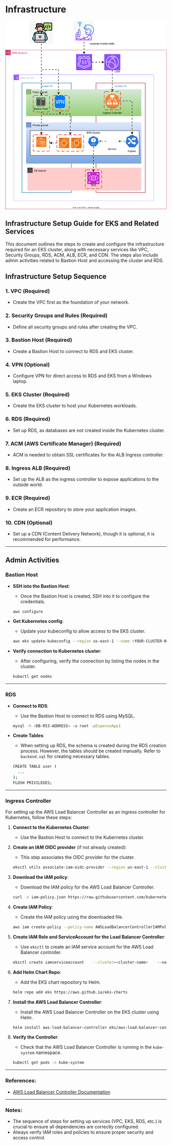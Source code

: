 # Infrastructure

![alt text](eks-infra.svg)


## Infrastructure Setup Guide for EKS and Related Services

This document outlines the steps to create and configure the infrastructure required for an EKS cluster, along with necessary services like VPC, Security Groups, RDS, ACM, ALB, ECR, and CDN. The steps also include admin activities related to Bastion Host and accessing the cluster and RDS.

## Infrastructure Setup Sequence

### 1. **VPC** (Required)
   - Create the VPC first as the foundation of your network.
  
### 2. **Security Groups and Rules** (Required)
   - Define all security groups and rules after creating the VPC.

### 3. **Bastion Host** (Required)
   - Create a Bastion Host to connect to RDS and EKS cluster.

### 4. **VPN** (Optional)
   - Configure VPN for direct access to RDS and EKS from a Windows laptop.

### 5. **EKS Cluster** (Required)
   - Create the EKS cluster to host your Kubernetes workloads.

### 6. **RDS** (Required)
   - Set up RDS, as databases are not created inside the Kubernetes cluster.

### 7. **ACM (AWS Certificate Manager)** (Required)
   - ACM is needed to obtain SSL certificates for the ALB Ingress controller.

### 8. **Ingress ALB** (Required)
   - Set up the ALB as the ingress controller to expose applications to the outside world.

### 9. **ECR** (Required)
   - Create an ECR repository to store your application images.

### 10. **CDN** (Optional)
   - Set up a CDN (Content Delivery Network), though it is optional, it is recommended for performance.

---

## Admin Activities

### **Bastion Host**
- **SSH into the Bastion Host**:
  - Once the Bastion Host is created, SSH into it to configure the credentials.

  ```bash
  aws configure
  ```

- **Get Kubernetes config**:
  - Update your kubeconfig to allow access to the EKS cluster.

  ```bash
  aws eks update-kubeconfig --region us-east-1 --name <YOUR-CLUSTER-NAME>
  ```

- **Verify connection to Kubernetes cluster**:
  - After configuring, verify the connection by listing the nodes in the cluster.

  ```bash
  kubectl get nodes
  ```

---

### **RDS**

- **Connect to RDS**:
  - Use the Bastion Host to connect to RDS using MySQL.

  ```bash
  mysql -h <DB-R53-ADDRESS> -u root -pExpenseApp1
  ```

- **Create Tables**:
  - When setting up RDS, the schema is created during the RDS creation process. However, the tables should be created manually. Refer to `backend.sql` for creating necessary tables.

  ```bash
  CREATE TABLE user (
    ...
  );
  FLUSH PRIVILEGES;
  ```

---

### **Ingress Controller**

For setting up the AWS Load Balancer Controller as an ingress controller for Kubernetes, follow these steps:

1. **Connect to the Kubernetes Cluster**:
   - Use the Bastion Host to connect to the Kubernetes cluster.

2. **Create an IAM OIDC provider** (if not already created):
   - This step associates the OIDC provider for the cluster.

   ```bash
   eksctl utils associate-iam-oidc-provider --region us-east-1 --cluster <your-cluster-name> --approve
   ```

3. **Download the IAM policy**:
   - Download the IAM policy for the AWS Load Balancer Controller.

   ```bash
   curl -o iam-policy.json https://raw.githubusercontent.com/kubernetes-sigs/aws-load-balancer-controller/v2.8.1/docs/install/iam_policy.json
   ```

4. **Create IAM Policy**:
   - Create the IAM policy using the downloaded file.

   ```bash
   aws iam create-policy --policy-name AWSLoadBalancerControllerIAMPolicy --policy-document file://iam-policy.json
   ```

5. **Create IAM Role and ServiceAccount for the Load Balancer Controller**:
   - Use `eksctl` to create an IAM service account for the AWS Load Balancer controller.

   ```bash
   eksctl create iamserviceaccount    --cluster=<cluster-name>    --namespace=kube-system    --name=aws-load-balancer-controller    --attach-policy-arn=arn:aws:iam::<AWS_ACCOUNT_ID>:policy/AWSLoadBalancerControllerIAMPolicy    --override-existing-serviceaccounts    --approve
   ```

6. **Add Helm Chart Repo**:
   - Add the EKS chart repository to Helm.

   ```bash
   helm repo add eks https://aws.github.io/eks-charts
   ```

7. **Install the AWS Load Balancer Controller**:
   - Install the AWS Load Balancer Controller on the EKS cluster using Helm.

   ```bash
   helm install aws-load-balancer-controller eks/aws-load-balancer-controller -n kube-system --set clusterName=<cluster-name> --set serviceAccount.create=false --set serviceAccount.name=aws-load-balancer-controller
   ```

8. **Verify the Controller**:
   - Check that the AWS Load Balancer Controller is running in the `kube-system` namespace.

   ```bash
   kubectl get pods -n kube-system
   ```

---

### References:
- [AWS Load Balancer Controller Documentation](https://kubernetes-sigs.github.io/aws-load-balancer-controller/v2.8/)

---

### Notes:
- The sequence of steps for setting up services (VPC, EKS, RDS, etc.) is crucial to ensure all dependencies are correctly configured.
- Always verify IAM roles and policies to ensure proper security and access control.
